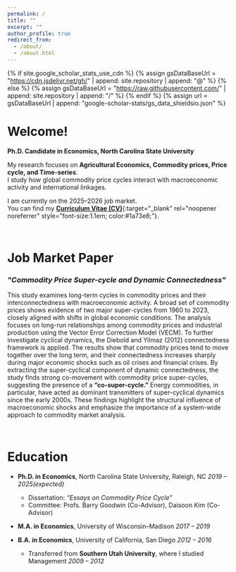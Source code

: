 ```yaml
---
permalink: /
title: ""
excerpt: ""
author_profile: true
redirect_from: 
  - /about/
  - /about.html
---
```


{% if site.google_scholar_stats_use_cdn %}
{% assign gsDataBaseUrl = "https://cdn.jsdelivr.net/gh/" | append: site.repository | append: "@" %}
{% else %}
{% assign gsDataBaseUrl = "https://raw.githubusercontent.com/" | append: site.repository | append: "/" %}
{% endif %}
{% assign url = gsDataBaseUrl | append: "google-scholar-stats/gs_data_shieldsio.json" %}

<span class='anchor' id='about-me'></span>

# Welcome!

**Ph.D. Candidate in Economics, North Carolina State University**

My research focuses on **Agricultural Economics, Commodity prices, Price cycle, and Time-series**.  
I study how global commodity price cycles interact with macroeconomic activity and international linkages.

I am currently on the 2025–2026 job market.  
You can find my [**Curriculum Vitae (CV)**](https://drive.google.com/file/d/1POWTBdrYdwF4D2H5ZLGJWVzdwav-K4Nm/view?usp=drive_link){:target="_blank" rel="noopener noreferrer" style="font-size:1.1em; color:#1a73e8;"}.

<br>

# Job Market Paper

### *"Commodity Price Super-cycle and Dynamic Connectedness"*

This study examines long-term cycles in commodity prices and their interconnectedness with macroeconomic activity. A broad set of commodity prices shows evidence of two major super-cycles from 1960 to 2023, closely aligned with shifts in global economic conditions. The analysis focuses on long-run relationships among commodity prices and industrial production using the Vector Error Correction Model (VECM). To further investigate cyclical dynamics, the Diebold and Yilmaz (2012) connectedness framework is applied. The results show that commodity prices tend to move together over the long term, and their connectedness increases sharply during major economic shocks such as oil crises and financial crises. By extracting the super-cyclical component of dynamic connectedness, the study finds strong co-movement with commodity price super-cycles, suggesting the presence of a **“co-super-cycle.”** Energy commodities, in particular, have acted as dominant transmitters of super-cyclical dynamics since the early 2000s. These findings highlight the structural influence of macroeconomic shocks and emphasize the importance of a system-wide approach to commodity market analysis.

<br>

# Education

- **Ph.D. in Economics**, North Carolina State University, Raleigh, NC *2019 – 2025(expected)*  
  - Dissertation: *“Essays on Commodity Price Cycle”*  
  - Committee: Profs. Barry Goodwin (Co-Advisor), Daisoon Kim (Co-Advisor)

- **M.A. in Economics**, University of Wisconsin–Madison *2017 – 2019*

- **B.A. in Economics**, University of California, San Diego *2012 – 2016*  
  - Transferred from **Southern Utah University**, where I studied Management *2009 – 2012*


